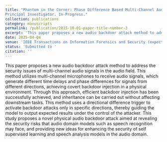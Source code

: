 ```yaml
---
title: "Phantom in the Corner: Phase Difference Based Multi-Channel Audio Backdoors in the Physical World.
Principal Investigator. In-Progress."
collection: publications
category: manuscripts
permalink: /publication/2015-10-01-paper-title-number-3
excerpt: 'This paper proposes a new audio backdoor attack method to address the security issues of multi-channel audio signals in the audio field. This method utilizes multi-channel microphones to receive audio signals, which generate different time delays and phase differences for signals from different directions, achieving covert backdoor injection in a physical environment. Through this approach, efficient backdoor injection has been successfully achieved, and inheritance can be carried out without affecting downstream tasks. This method uses a directional difference trigger to activate backdoor attacks only in specific directions, thereby guiding the model to output expected results under the control of the attacker. This study proposes a novel physical audio backdoor attack aimed at revealing the security risks that audio domain models such as speech recognition may face, and providing new ideas for enhancing the security of self supervised learning and speech analysis models in the audio domain.'
date: 2025-04-04
venue: 'IEEE Transactions on Information Forensics and Security (expected)'
status: 'Submitted to '
citation: ''
---
```


This paper proposes a new audio backdoor attack method to address the security issues of multi-channel audio signals in the audio field. This method utilizes multi-channel microphones to receive audio signals, which generate different time delays and phase differences for signals from different directions, achieving covert backdoor injection in a physical environment. Through this approach, efficient backdoor injection has been successfully achieved, and inheritance can be carried out without affecting downstream tasks. This method uses a directional difference trigger to activate backdoor attacks only in specific directions, thereby guiding the model to output expected results under the control of the attacker. This study proposes a novel physical audio backdoor attack aimed at revealing the security risks that audio domain models such as speech recognition may face, and providing new ideas for enhancing the security of self supervised learning and speech analysis models in the audio domain.

